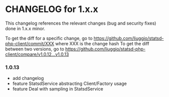 CHANGELOG for 1.x.x
===================

This changelog references the relevant changes (bug and security fixes) done
in 1.x.x minor.

To get the diff for a specific change, go to https://github.com/liuggio/statsd-php-client/commit/XXX where XXX is the change hash
To get the diff between two versions, go to https://github.com/liuggio/statsd-php-client/compare/v1.0.12...v1.0.13

### 1.0.13
  * add changelog
  * feature StatsdService abstracting Client/Factory usage
  * feature Deal with sampling in StatsdService
